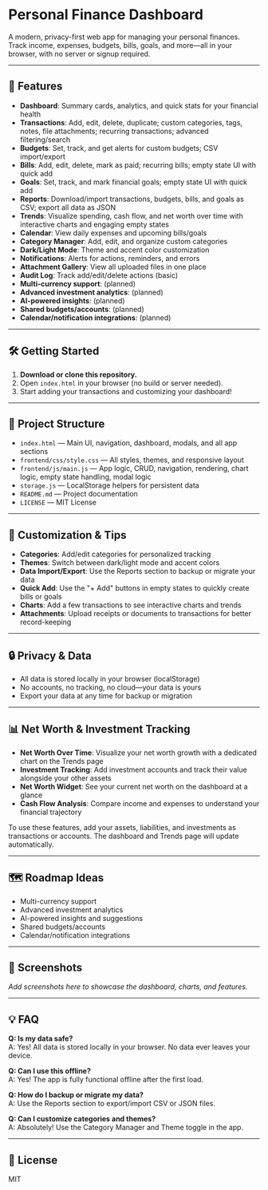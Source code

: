 # Personal Finance Dashboard

A modern, privacy-first web app for managing your personal finances. Track income, expenses, budgets, bills, goals, and more—all in your browser, with no server or signup required.

---

## 🚀 Features
- **Dashboard**: Summary cards, analytics, and quick stats for your financial health
- **Transactions**: Add, edit, delete, duplicate; custom categories, tags, notes, file attachments; recurring transactions; advanced filtering/search
- **Budgets**: Set, track, and get alerts for custom budgets; CSV import/export
- **Bills**: Add, edit, delete, mark as paid; recurring bills; empty state UI with quick add
- **Goals**: Set, track, and mark financial goals; empty state UI with quick add
- **Reports**: Download/import transactions, budgets, bills, and goals as CSV; export all data as JSON
- **Trends**: Visualize spending, cash flow, and net worth over time with interactive charts and engaging empty states
- **Calendar**: View daily expenses and upcoming bills/goals
- **Category Manager**: Add, edit, and organize custom categories
- **Dark/Light Mode**: Theme and accent color customization
- **Notifications**: Alerts for actions, reminders, and errors
- **Attachment Gallery**: View all uploaded files in one place
- **Audit Log**: Track add/edit/delete actions (basic)
- **Multi-currency support**: (planned)
- **Advanced investment analytics**: (planned)
- **AI-powered insights**: (planned)
- **Shared budgets/accounts**: (planned)
- **Calendar/notification integrations**: (planned)

---

## 🛠️ Getting Started
1. **Download or clone this repository.**
2. Open `index.html` in your browser (no build or server needed).
3. Start adding your transactions and customizing your dashboard!

---

## 📁 Project Structure
- `index.html` — Main UI, navigation, dashboard, modals, and all app sections
- `frontend/css/style.css` — All styles, themes, and responsive layout
- `frontend/js/main.js` — App logic, CRUD, navigation, rendering, chart logic, empty state handling, modal logic
- `storage.js` — LocalStorage helpers for persistent data
- `README.md` — Project documentation
- `LICENSE` — MIT License

---

## 🧩 Customization & Tips
- **Categories**: Add/edit categories for personalized tracking
- **Themes**: Switch between dark/light mode and accent colors
- **Data Import/Export**: Use the Reports section to backup or migrate your data
- **Quick Add**: Use the "+ Add" buttons in empty states to quickly create bills or goals
- **Charts**: Add a few transactions to see interactive charts and trends
- **Attachments**: Upload receipts or documents to transactions for better record-keeping

---

## 🔒 Privacy & Data
- All data is stored locally in your browser (localStorage)
- No accounts, no tracking, no cloud—your data is yours
- Export your data at any time for backup or migration

---

## 📊 Net Worth & Investment Tracking
- **Net Worth Over Time**: Visualize your net worth growth with a dedicated chart on the Trends page
- **Investment Tracking**: Add investment accounts and track their value alongside your other assets
- **Net Worth Widget**: See your current net worth on the dashboard at a glance
- **Cash Flow Analysis**: Compare income and expenses to understand your financial trajectory

To use these features, add your assets, liabilities, and investments as transactions or accounts. The dashboard and Trends page will update automatically.

---

## 🗺️ Roadmap Ideas
- Multi-currency support
- Advanced investment analytics
- AI-powered insights and suggestions
- Shared budgets/accounts
- Calendar/notification integrations

---

## 📸 Screenshots
_Add screenshots here to showcase the dashboard, charts, and features._

---

## 💡 FAQ
**Q: Is my data safe?**  
A: Yes! All data is stored locally in your browser. No data ever leaves your device.

**Q: Can I use this offline?**  
A: Yes! The app is fully functional offline after the first load.

**Q: How do I backup or migrate my data?**  
A: Use the Reports section to export/import CSV or JSON files.

**Q: Can I customize categories and themes?**  
A: Absolutely! Use the Category Manager and Theme toggle in the app.

---

## 📄 License
MIT
